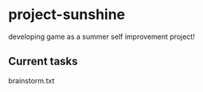 # project-sunshine
developing game as a summer self improvement project!
## Current tasks
brainstorm.txt
